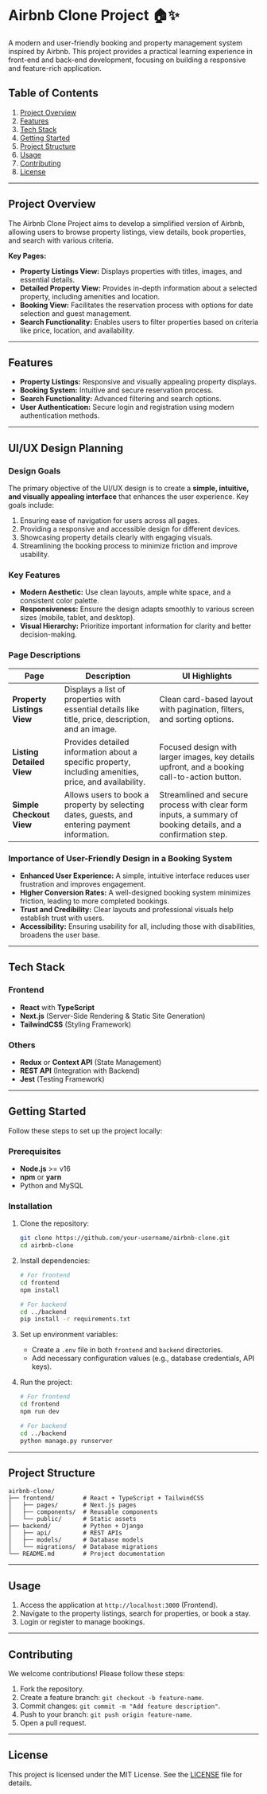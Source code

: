 # Airbnb Clone Project 🏠✨

A modern and user-friendly booking and property management system inspired by Airbnb. This project provides a practical learning experience in front-end and back-end development, focusing on building a responsive and feature-rich application.

## Table of Contents

1. [Project Overview](#project-overview)
2. [Features](#features)
3. [Tech Stack](#tech-stack)
4. [Getting Started](#getting-started)
5. [Project Structure](#project-structure)
6. [Usage](#usage)
7. [Contributing](#contributing)
8. [License](#license)

---

## Project Overview

The Airbnb Clone Project aims to develop a simplified version of Airbnb, allowing users to browse property listings, view details, book properties, and search with various criteria.

**Key Pages:**

- **Property Listings View:** Displays properties with titles, images, and essential details.
- **Detailed Property View:** Provides in-depth information about a selected property, including amenities and location.
- **Booking View:** Facilitates the reservation process with options for date selection and guest management.
- **Search Functionality:** Enables users to filter properties based on criteria like price, location, and availability.

---

## Features

- **Property Listings:** Responsive and visually appealing property displays.
- **Booking System:** Intuitive and secure reservation process.
- **Search Functionality:** Advanced filtering and search options.
- **User Authentication:** Secure login and registration using modern authentication methods.

---

## UI/UX Design Planning

### Design Goals

The primary objective of the UI/UX design is to create a **simple, intuitive, and visually appealing interface** that enhances the user experience. Key goals include:

1. Ensuring ease of navigation for users across all pages.
2. Providing a responsive and accessible design for different devices.
3. Showcasing property details clearly with engaging visuals.
4. Streamlining the booking process to minimize friction and improve usability.

### Key Features

- **Modern Aesthetic:** Use clean layouts, ample white space, and a consistent color palette.
- **Responsiveness:** Ensure the design adapts smoothly to various screen sizes (mobile, tablet, and desktop).
- **Visual Hierarchy:** Prioritize important information for clarity and better decision-making.

### Page Descriptions

| **Page**                   | **Description**                                                                                        | **UI Highlights**                                                                                             |
| -------------------------- | ------------------------------------------------------------------------------------------------------ | ------------------------------------------------------------------------------------------------------------- |
| **Property Listings View** | Displays a list of properties with essential details like title, price, description, and an image.     | Clean card-based layout with pagination, filters, and sorting options.                                        |
| **Listing Detailed View**  | Provides detailed information about a specific property, including amenities, price, and availability. | Focused design with larger images, key details upfront, and a booking call-to-action button.                  |
| **Simple Checkout View**   | Allows users to book a property by selecting dates, guests, and entering payment information.          | Streamlined and secure process with clear form inputs, a summary of booking details, and a confirmation step. |

### Importance of User-Friendly Design in a Booking System

- **Enhanced User Experience:** A simple, intuitive interface reduces user frustration and improves engagement.
- **Higher Conversion Rates:** A well-designed booking system minimizes friction, leading to more completed bookings.
- **Trust and Credibility:** Clear layouts and professional visuals help establish trust with users.
- **Accessibility:** Ensuring usability for all, including those with disabilities, broadens the user base.

---

## Tech Stack

### Frontend

- **React** with **TypeScript**
- **Next.js** (Server-Side Rendering & Static Site Generation)
- **TailwindCSS** (Styling Framework)

### Others

- **Redux** or **Context API** (State Management)
- **REST API** (Integration with Backend)
- **Jest** (Testing Framework)

---

## Getting Started

Follow these steps to set up the project locally:

### Prerequisites

- **Node.js** >= v16
- **npm** or **yarn**
- Python and MySQL

### Installation

1. Clone the repository:

   ```bash
   git clone https://github.com/your-username/airbnb-clone.git
   cd airbnb-clone
   ```

2. Install dependencies:

   ```bash
   # For frontend
   cd frontend
   npm install

   # For backend
   cd ../backend
   pip install -r requirements.txt
   ```

3. Set up environment variables:

   - Create a `.env` file in both `frontend` and `backend` directories.
   - Add necessary configuration values (e.g., database credentials, API keys).

4. Run the project:

   ```bash
   # For frontend
   cd frontend
   npm run dev

   # For backend
   cd ../backend
   python manage.py runserver
   ```

---

## Project Structure

```plaintext
airbnb-clone/
├── frontend/        # React + TypeScript + TailwindCSS
│   ├── pages/       # Next.js pages
│   ├── components/  # Reusable components
│   └── public/      # Static assets
├── backend/         # Python + Django
│   ├── api/         # REST APIs
│   ├── models/      # Database models
│   └── migrations/  # Database migrations
└── README.md        # Project documentation
```

---

## Usage

1. Access the application at `http://localhost:3000` (Frontend).
2. Navigate to the property listings, search for properties, or book a stay.
3. Login or register to manage bookings.

---

## Contributing

We welcome contributions! Please follow these steps:

1. Fork the repository.
2. Create a feature branch: `git checkout -b feature-name`.
3. Commit changes: `git commit -m "Add feature description"`.
4. Push to your branch: `git push origin feature-name`.
5. Open a pull request.

---

## License

This project is licensed under the MIT License. See the [LICENSE](LICENSE) file for details.
